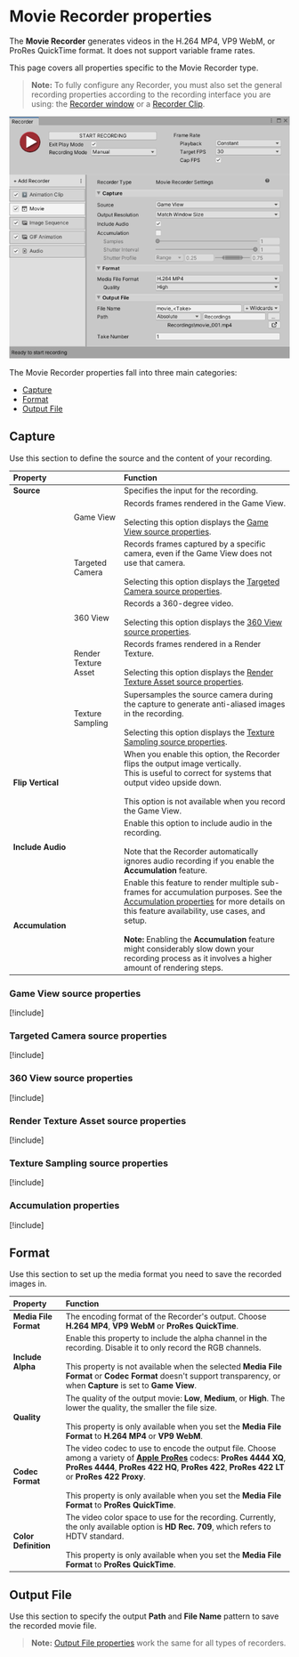 # Movie Recorder properties

The **Movie Recorder** generates videos in the H.264 MP4, VP9 WebM, or ProRes QuickTime format. It does not support variable frame rates.

This page covers all properties specific to the Movie Recorder type.

> **Note:** To fully configure any Recorder, you must also set the general recording properties according to the recording interface you are using: the [Recorder window](RecorderWindowRecordingProperties.md) or a [Recorder Clip](RecordingTimelineTrack.md#recorder-clip-properties).

![](Images/RecorderMovie.png)

The Movie Recorder properties fall into three main categories:
* [Capture](#capture)
* [Format](#format)
* [Output File](#output-file)

## Capture

Use this section to define the source and the content of your recording.

|Property||Function|
|:---|:---|:---|
| **Source** ||Specifies the input for the recording.|
|| Game View |Records frames rendered in the Game View.<br/><br/>Selecting this option displays the [Game View source properties](#game-view-source-properties). |
|| Targeted Camera |Records frames captured by a specific camera, even if the Game View does not use that camera.<br/><br/>Selecting this option displays the [Targeted Camera source properties](#targeted-camera-source-properties).|
|| 360 View |Records a 360-degree video.<br/><br/>Selecting this option displays the [360 View source properties](#360-view-source-properties).|
|| Render Texture Asset |Records frames rendered in a Render Texture.<br/><br/>Selecting this option displays the [Render Texture Asset source properties](#render-texture-asset-source-properties).|
|| Texture Sampling |Supersamples the source camera during the capture to generate anti-aliased images in the recording.<br/><br/>Selecting this option displays the [Texture Sampling source properties](#texture-sampling-source-properties).|
| **Flip Vertical** ||When you enable this option, the Recorder flips the output image vertically.<br />This is useful to correct for systems that output video upside down.<br /><br />This option is not available when you record the Game View.|
| **Include Audio** ||Enable this option to include audio in the recording.<br /><br />Note that the Recorder automatically ignores audio recording if you enable the **Accumulation** feature.|
| **Accumulation** || Enable this feature to render multiple sub-frames for accumulation purposes. See the [Accumulation properties](#accumulation-properties) for more details on this feature availability, use cases, and setup.<br /><br />**Note:** Enabling the **Accumulation** feature might considerably slow down your recording process as it involves a higher amount of rendering steps.|

### Game View source properties
[!include[](InclCaptureOptionsGameview.md)]

### Targeted Camera source properties
[!include[](InclCaptureOptionsTargetedCamera.md)]

### 360 View source properties
[!include[](InclCaptureOptions360View.md)]

### Render Texture Asset source properties
[!include[](InclCaptureOptionsRenderTextureAsset.md)]

### Texture Sampling source properties
[!include[](InclCaptureOptionsTextureSampling.md)]

### Accumulation properties
[!include[](InclCaptureOptionsAccumulation.md)]

## Format

Use this section to set up the media format you need to save the recorded images in.

|Property|Function|
|:---|:---|
| **Media File Format** | The encoding format of the Recorder's output. Choose **H.264 MP4**, **VP9 WebM** or **ProRes QuickTime**. |
| **Include Alpha** | Enable this property to include the alpha channel in the recording. Disable it to only record the RGB channels.<br/><br/>This property is not available when the selected **Media File Format** or **Codec Format** doesn't support transparency, or when **Capture** is set to **Game View**. |
| **Quality** | The quality of the output movie: **Low**, **Medium**, or **High**. The lower the quality, the smaller the file size.<br/><br/>This property is only available when you set the **Media File Format** to **H.264 MP4** or **VP9 WebM**. |
| **Codec Format** | The video codec to use to encode the output file. Choose among a variety of [**Apple ProRes**](https://en.wikipedia.org/wiki/Apple_ProRes) codecs: **ProRes 4444 XQ**, **ProRes 4444**, **ProRes 422 HQ**, **ProRes 422**, **ProRes 422 LT** or **ProRes 422 Proxy**.<br/><br/>This property is only available when you set the **Media File Format** to **ProRes QuickTime**. |
| **Color Definition** | The video color space to use for the recording. Currently, the only available option is **HD Rec. 709**, which refers to HDTV standard.<br/><br/>This property is only available when you set the **Media File Format** to **ProRes QuickTime**. |

## Output File

Use this section to specify the output **Path** and **File Name** pattern to save the recorded movie file.

> **Note:** [Output File properties](OutputFileProperties.md) work the same for all types of recorders.
